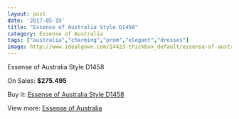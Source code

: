 ```yaml
---
layout: post
date: '2017-05-19'
title: "Essense of Australia Style D1458"
category: Essense of Australia
tags: ["australia","charming","prom","elegant","dresses"]
image: http://www.idealgown.com/14423-thickbox_default/essense-of-australia-style-d1458.jpg
---
```

Essense of Australia Style D1458

On Sales: **$275.495**
<a href="https://www.idealgown.com/en/essense-of-australia/5788-essense-of-australia-style-d1458.html"><amp-img layout="responsive" width="600" height="600" src="//www.idealgown.com/14423-thickbox_default/essense-of-australia-style-d1458.jpg" alt="Essense of Australia Style D1458 0" /></a>
<a href="https://www.idealgown.com/en/essense-of-australia/5788-essense-of-australia-style-d1458.html"><amp-img layout="responsive" width="600" height="600" src="//www.idealgown.com/14424-thickbox_default/essense-of-australia-style-d1458.jpg" alt="Essense of Australia Style D1458 1" /></a>

Buy it: [Essense of Australia Style D1458](https://www.idealgown.com/en/essense-of-australia/5788-essense-of-australia-style-d1458.html "Essense of Australia Style D1458")

View more: [Essense of Australia](https://www.idealgown.com/en/86-essense-of-australia "Essense of Australia")